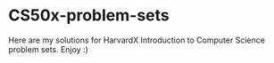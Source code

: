 # CS50x-problem-sets
Here are my solutions for HarvardX Introduction to Computer Science problem sets. Enjoy :)
